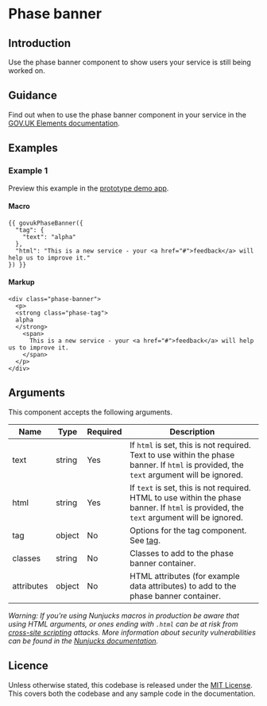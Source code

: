 # Phase banner

## Introduction

Use the phase banner component to show users your service is still being worked on.

## Guidance

Find out when to use the phase banner component in your service in the [GOV.UK Elements documentation](http://govuk-elements.herokuapp.com/).

## Examples

### Example 1

Preview this example in the [prototype demo app](https://govuk-prototype-kit-macros.herokuapp.com/examples/phase-banner/#example-1).

#### Macro
```
{{ govukPhaseBanner({
  "tag": {
    "text": "alpha"
  },
  "html": "This is a new service - your <a href="#">feedback</a> will help us to improve it."
}) }}
```

#### Markup
```
<div class="phase-banner">
  <p>
  <strong class="phase-tag">
  alpha
  </strong>
    <span>
      This is a new service - your <a href="#">feedback</a> will help us to improve it.
    </span>
  </p>
</div>
```

## Arguments

This component accepts the following arguments.

|Name|Type|Required|Description|
|---|---|---|---|
|text|string|Yes|If `html` is set, this is not required. Text to use within the phase banner. If `html` is provided, the `text` argument will be ignored.|
|html|string|Yes|If `text` is set, this is not required. HTML to use within the phase banner. If `html` is provided, the `text` argument will be ignored.|
|tag|object|No|Options for the tag component. See [tag](https://govuk-prototype-kit-macros.herokuapp.com/components/tag/).|
|classes|string|No|Classes to add to the phase banner container.|
|attributes|object|No|HTML attributes (for example data attributes) to add to the phase banner container.|

*Warning: If you’re using Nunjucks macros in production be aware that using HTML arguments, or ones ending with `.html` can be at risk from [cross-site scripting](https://en.wikipedia.org/wiki/Cross-site_scripting) attacks. More information about security vulnerabilities can be found in the [Nunjucks documentation](https://mozilla.github.io/nunjucks/api.html#user-defined-templates-warning).*

## Licence

Unless otherwise stated, this codebase is released under the [MIT License](https://github.com/whatterz/govuk-prototype-kit-macros/blob/master/LICENSE). This covers both the codebase and any sample code in the documentation.